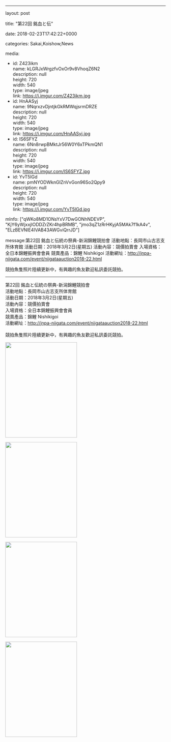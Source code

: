 
--- 

layout: post 

title:  "第22回 銘血と伝" 

date:   2018-02-23T17:42:22+0000 

categories: Sakai,Koishow,News 

media:
  - id: Z423ikm<br />    name: kLGRJxWrgzfvOxOr9v8VhoqZ6N2<br />    description: null<br />    height: 720<br />    width: 540<br />    type: image/jpeg<br />    link: https://i.imgur.com/Z423ikm.jpg
  - id: HnAASyj<br />    name: 9NqrxzvDjntjkGkRMWqjsrmDRZE<br />    description: null<br />    height: 720<br />    width: 540<br />    type: image/jpeg<br />    link: https://i.imgur.com/HnAASyj.jpg
  - id: IS6SFYZ<br />    name: 6Nn8rwpBMktJr56W0Y6xTPkmQN1<br />    description: null<br />    height: 720<br />    width: 540<br />    type: image/jpeg<br />    link: https://i.imgur.com/IS6SFYZ.jpg
  - id: YvT5IGd<br />    name: pmNYODWknGIZnVvGon96So2Qpy9<br />    description: null<br />    height: 720<br />    width: 540<br />    type: image/jpeg<br />    link: https://i.imgur.com/YvT5IGd.jpg

mInfo: ["qWKo8MD1ONsYxV7DwGONhNDEVP", "KjY6yWjxxjIODDZrZKr4hpBRMB", "jmo3qZ1zRrHKyjA5MAk7f1kA4v", "ELzBEVNlE4IVAB43AWGviQrrJD"] 

message:第22回 銘血と伝統の祭典-新潟錦鯉競拍會
活動地點：長岡市山古志支所体育館
活動日期：2018年3月2日(星期五)
活動內容：競價拍賣會
入場資格：全日本錦鯉振興會會員
競賣產品：錦鯉 Nishikigoi
活動網址：http://jnpa-niigata.com/event/niigataauction2018-22.html

競拍魚隻照片陸續更新中，有興趣的魚友歡迎私訊委託競拍。


--- 

第22回 銘血と伝統の祭典-新潟錦鯉競拍會<br />活動地點：長岡市山古志支所体育館<br />活動日期：2018年3月2日(星期五)<br />活動內容：競價拍賣會<br />入場資格：全日本錦鯉振興會會員<br />競賣產品：錦鯉 Nishikigoi<br />活動網址：http://jnpa-niigata.com/event/niigataauction2018-22.html<br /><br />競拍魚隻照片陸續更新中，有興趣的魚友歡迎私訊委託競拍。


<a href="https://i.imgur.com/Z423ikm.jpg"><img src="https://i.imgur.com/Z423ikm.jpg" height=300 width=225 /></a> 

 
<a href="https://i.imgur.com/HnAASyj.jpg"><img src="https://i.imgur.com/HnAASyj.jpg" height=300 width=225 /></a> 

 
<a href="https://i.imgur.com/IS6SFYZ.jpg"><img src="https://i.imgur.com/IS6SFYZ.jpg" height=300 width=225 /></a> 

 
<a href="https://i.imgur.com/YvT5IGd.jpg"><img src="https://i.imgur.com/YvT5IGd.jpg" height=300 width=225 /></a> 
 



